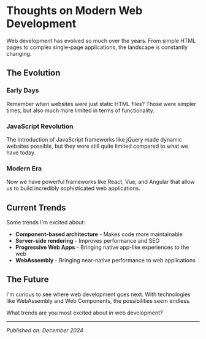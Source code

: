 # Thoughts on Modern Web Development

Web development has evolved so much over the years. From simple HTML pages to complex single-page applications, the landscape is constantly changing.

## The Evolution

### Early Days
Remember when websites were just static HTML files? Those were simpler times, but also much more limited in terms of functionality.

### JavaScript Revolution
The introduction of JavaScript frameworks like jQuery made dynamic websites possible, but they were still quite limited compared to what we have today.

### Modern Era
Now we have powerful frameworks like React, Vue, and Angular that allow us to build incredibly sophisticated web applications.

## Current Trends

Some trends I'm excited about:

- **Component-based architecture** - Makes code more maintainable
- **Server-side rendering** - Improves performance and SEO
- **Progressive Web Apps** - Bringing native app-like experiences to the web
- **WebAssembly** - Bringing near-native performance to web applications

## The Future

I'm curious to see where web development goes next. With technologies like WebAssembly and Web Components, the possibilities seem endless.

What trends are you most excited about in web development?

---

*Published on: December 2024*
